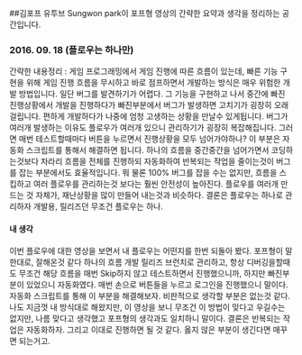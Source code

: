 ##김포프 유투브
Sungwon park이 포프형 영상의 간략한 요약과 생각을 정리하는 공간입니다.

### 2016. 09. 18 (플로우는 하나만)
간략한 내용정리 : 게임 프로그래밍에서 게임 진행에 따른 흐름이 있는데, 빠른 기능 구현을 위해 게임 진행 흐름을 무시하고 바로 
점프하면서 개발하는 방식은 매우 위험한 개발 방법입니다. 일단 버그를 발견하기가 어렵다. 그 기능을 구현하고 나서 중간에 빠진 진행상황에서
개발을 진행하다가 빠진부분에서 버그가 발생하면 고치기가 굉장히 오래 걸립니다. 편하게 개발하다가 나중에 엄청 고생하는 상황을
만날수 있게됩니다. 버그가 여러개 발생하는 이유도 플로우가 여러개 있으니 관리하기가 굉장히 복잡해집니다. 그러면 매번 테스트할때마다
버튼을 누르면서 진행상황을 모두 넘어가야하나? 이 부분은 자동화 스크립트를 통해서 해결하면 됩니다. 하나의 흐름을 중간중간을
넘어가면서 코딩하는것보다 차라리 흐름을 전체를 진행하되 자동화하여 반복되는 작업을 줄이는것이 버그를 잡는 부분에서도 효율적입니다.
뭐 물론 100% 버그를 잡을 수는 없지만, 흐름을 스킵하고 여러 플로우를 관리하는것 보다는 훨씬 안전성이 높아진다.
플로우를 여러개 만드는 것 자체가, 재난상황을 많이 만들어 내는것과 비슷하다. 결론은 플로우는 하나로 관리하자 개발용, 릴리즈던 무조건
플로우는 하나.
#### 내 생각
이번 플로우에 대한 영상을 보면서 내 플로우는 어떤지를 한번 되돌아 봤다. 포프형이 말한대로, 잘해온것 같다 하나의 흐름 개발 릴리즈 
브런치로 관리하고, 항상 디버깅을할때도 무조건 해당 흐름을 매번 Skip하지 않고 테스트하면서 진행했으니까, 하지만 빠진부분이 있었으니
자동화였다. 매번 손으로 버튼들을 누르고 로그인을 진행했으니 말이다. 자동화 스크립트를 통해 이 부분을 해결해보자. 비판적으로 생각할 부분은
없는것 같다. 나도 지금껏 내 방식대로 해왔지만, 이 영상을 보니 무조건 이 방법이 맞다고 우길수는 없지만, 나름 맞다고 생각했고 
포프형의 생각과도 일치하니 말이다. 결론은 반복되는 작업은 자동화하자. 그리고 이대로 진행하면 될 것 같다. 옳지 않은 부분이 생긴다면
매꾸면 되는거고.



